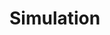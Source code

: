 # Simulation

<!--
Modelado del robot real: Realizar el modelado del robot Kuboki y EV3, en coopeliasim.
-->
